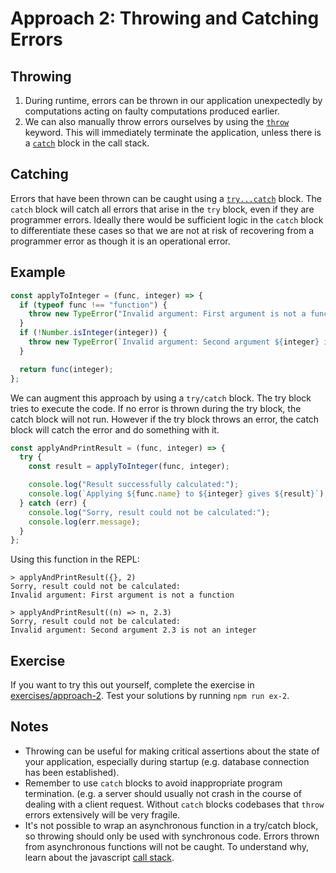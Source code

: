 # Approach 2: Throwing and Catching Errors

## Throwing

1. During runtime, errors can be thrown in our application unexpectedly by computations acting on faulty computations produced earlier.
2. We can also manually throw errors ourselves by using the [`throw`](https://developer.mozilla.org/en-US/docs/Web/JavaScript/Reference/Statements/throw) keyword. This will immediately terminate the application, unless there is a [`catch`](https://developer.mozilla.org/en-US/docs/Web/JavaScript/Reference/Statements/try...catch) block in the call stack.

## Catching

Errors that have been thrown can be caught using a [`try...catch`](https://developer.mozilla.org/en-US/docs/Web/JavaScript/Reference/Statements/try...catch) block. The `catch` block will catch all errors that arise in the `try` block, even if they are programmer errors. Ideally there would be sufficient logic in the `catch` block to differentiate these cases so that we are not at risk of recovering from a programmer error as though it is an operational error.

## Example

```js
const applyToInteger = (func, integer) => {
  if (typeof func !== "function") {
    throw new TypeError("Invalid argument: First argument is not a function");
  }
  if (!Number.isInteger(integer)) {
    throw new TypeError(`Invalid argument: Second argument ${integer} is not an integer`);
  }

  return func(integer);
};
```

We can augment this approach by using a `try/catch` block. The try block tries to execute the code. If no error is thrown during the try block, the catch block will not run. However if the try block throws an error, the catch block will catch the error and do something with it.

```js
const applyAndPrintResult = (func, integer) => {
  try {
    const result = applyToInteger(func, integer);

    console.log("Result successfully calculated:");
    console.log(`Applying ${func.name} to ${integer} gives ${result}`);
  } catch (err) {
    console.log("Sorry, result could not be calculated:");
    console.log(err.message);
  }
};
```

Using this function in the REPL:

```
> applyAndPrintResult({}, 2)
Sorry, result could not be calculated:
Invalid argument: First argument is not a function

> applyAndPrintResult((n) => n, 2.3)
Sorry, result could not be calculated:
Invalid argument: Second argument 2.3 is not an integer
```

## Exercise

If you want to try this out yourself, complete the exercise in [exercises/approach-2](../exercises/approach-2). Test your solutions by running `npm run ex-2`.

## Notes

* Throwing can be useful for making critical assertions about the state of your application, especially during startup (e.g. database connection has been established).
* Remember to use `catch` blocks to avoid inappropriate program termination. (e.g. a server should usually not crash in the course of dealing with a client request. Without `catch` blocks codebases that `throw` errors extensively will be very fragile.
* It's not possible to wrap an asynchronous function in a try/catch block, so throwing should only be used with synchronous code. Errors thrown from asynchronous functions will not be caught. To understand why, learn about the javascript [call stack](https://www.youtube.com/watch?v=8aGhZQkoFbQ).
